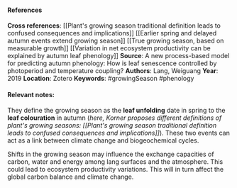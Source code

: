 #### References
**Cross references**:
[[Plant's growing season traditional definition leads to confused consequences and implications]]
[[Earlier spring and delayed autumn events extend growing season]]
[[True growing season,  based on measurable growth]]
[[Variation in net ecosystem productivity can be explained by autumn leaf phenology]]
**Source**: A new process-based model for predicting autumn phenology: How is leaf senescence controlled by photoperiod and temperature coupling?
**Authors**: Lang, Weiguang
**Year**: 2019
**Location**: Zotero
**Keywords**: #growingSeason #phenology 
#### **Relevant notes**:
They define the growing season as the **leaf unfolding** date in spring to the **leaf colouration** in autumn (*here, Korner proposes different definitions of plant's growing seasons: [[Plant's growing season traditional definition leads to confused consequences and implications]]*). 
These two events can act as a link between climate change and biogeochemical cycles. 

Shifts in the growing season may influence the exchange capacities of carbon, water and energy among lang surfaces and the atmosphere. This could lead to ecosystem productivity variations. This will in turn affect the global carbon balance and climate change. 
